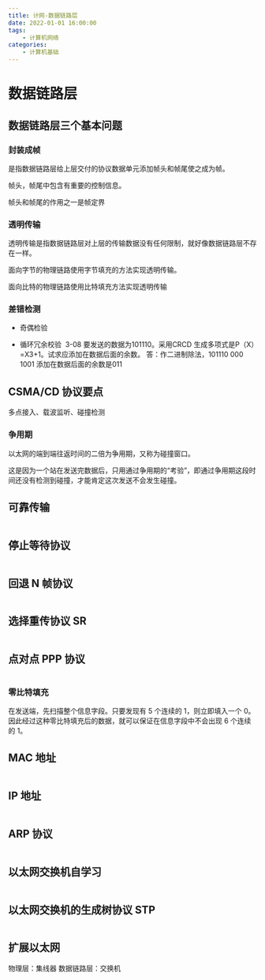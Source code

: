```yaml
---
title: 计网-数据链路层
date: 2022-01-01 16:00:00
tags: 
	- 计算机网络
categories: 
	- 计算机基础
---
```


# 数据链路层

## 数据链路层三个基本问题

### 封装成帧

是指数据链路层给上层交付的协议数据单元添加帧头和帧尾使之成为帧。

帧头，帧尾中包含有重要的控制信息。

帧头和帧尾的作用之一是帧定界

### 透明传输

透明传输是指数据链路层对上层的传输数据没有任何限制，就好像数据链路层不存在一样。

面向字节的物理链路使用字节填充的方法实现透明传输。

面向比特的物理链路使用比特填充方法实现透明传输

### 差错检测

- 奇偶检验

- 循环冗余校验
  <img :src="$withBase('/computer/007.png')"></img>
  3-08	要发送的数据为101110。采用CRCD 生成多项式是P（X）=X3+1。试求应添加在数据后面的余数。
  答：作二进制除法，101110 000  1001 添加在数据后面的余数是011


## CSMA/CD 协议要点

多点接入、载波监听、碰撞检测

### 争用期

以太网的端到端往返时间的二倍为争用期，又称为碰撞窗口。

这是因为一个站在发送完数据后，只用通过争用期的“考验”，即通过争用期这段时间还没有检测到碰撞，才能肯定这次发送不会发生碰撞。
<img :src="$withBase('/computer/008.png')"></img>

## 可靠传输

<img :src="$withBase('/computer/010.png')"></img>

## 停止等待协议

<img :src="$withBase('/computer/011.png')"></img>

## 回退 N 帧协议

<img :src="$withBase('/computer/012.png')"></img>

## 选择重传协议 SR

<img :src="$withBase('/computer/013.png')"></img>

## 点对点 PPP 协议

<img :src="$withBase('/computer/014.png')"></img>

### 零比特填充

在发送端，先扫描整个信息字段。只要发现有 5 个连续的 1，则立即填入一个 0。因此经过这种零比特填充后的数据，就可以保证在信息字段中不会出现 6 个连续的 1。
<img :src="$withBase('/computer/015.png')"></img>

## MAC 地址

<img :src="$withBase('/computer/016.png')"></img>

## IP 地址

<img :src="$withBase('/computer/017.png')"></img>

## ARP 协议

<img :src="$withBase('/computer/018.png')"></img>

## 以太网交换机自学习

<img :src="$withBase('/computer/019.png')"></img>

## 以太网交换机的生成树协议 STP

<img :src="$withBase('/computer/020.png')"></img>
## 扩展以太网
物理层：集线器
数据链路层：交换机